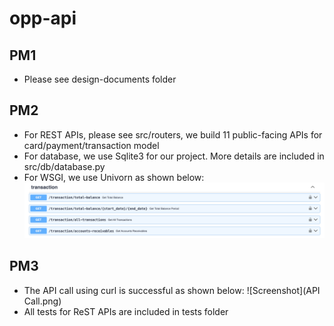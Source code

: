 # opp-api

## PM1
* Please see design-documents folder

## PM2
* For REST APIs, please see src/routers, we build 11 public-facing APIs for card/payment/transaction model
* For database, we use Sqlite3 for our project. More details are included in src/db/database.py
* For WSGI, we use Univorn as shown below:
![Screenshot](Uvicorn.png)

## PM3
* The API call using curl is successful as shown below:
![Screenshot](API Call.png)  
* All tests for ReST APIs are included in tests folder